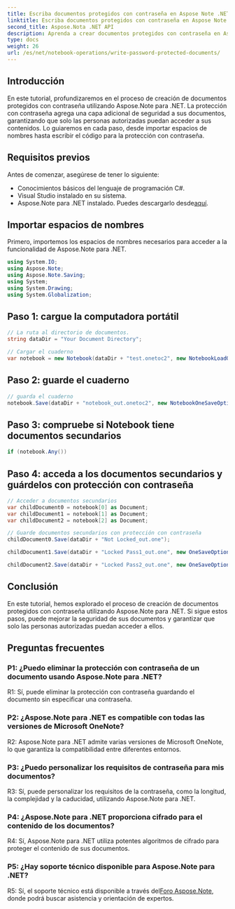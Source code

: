 ```yaml
---
title: Escriba documentos protegidos con contraseña en Aspose Note .NET
linktitle: Escriba documentos protegidos con contraseña en Aspose Note .NET
second_title: Aspose.Nota .NET API
description: Aprenda a crear documentos protegidos con contraseña en Aspose Note .NET para mayor seguridad. Tutorial paso a paso incluido.
type: docs
weight: 26
url: /es/net/notebook-operations/write-password-protected-documents/
---
```

## Introducción

En este tutorial, profundizaremos en el proceso de creación de documentos protegidos con contraseña utilizando Aspose.Note para .NET. La protección con contraseña agrega una capa adicional de seguridad a sus documentos, garantizando que solo las personas autorizadas puedan acceder a sus contenidos. Lo guiaremos en cada paso, desde importar espacios de nombres hasta escribir el código para la protección con contraseña.

## Requisitos previos

Antes de comenzar, asegúrese de tener lo siguiente:
- Conocimientos básicos del lenguaje de programación C#.
- Visual Studio instalado en su sistema.
-  Aspose.Note para .NET instalado. Puedes descargarlo desde[aquí](https://releases.aspose.com/note/net/).

## Importar espacios de nombres

Primero, importemos los espacios de nombres necesarios para acceder a la funcionalidad de Aspose.Note para .NET.

```csharp
using System.IO;
using Aspose.Note;
using Aspose.Note.Saving;
using System;
using System.Drawing;
using System.Globalization;
```

## Paso 1: cargue la computadora portátil
```csharp
// La ruta al directorio de documentos.
string dataDir = "Your Document Directory";

// Cargar el cuaderno
var notebook = new Notebook(dataDir + "test.onetoc2", new NotebookLoadOptions() { DeferredLoading = false });
```

## Paso 2: guarde el cuaderno
```csharp
// guarda el cuaderno
notebook.Save(dataDir + "notebook_out.onetoc2", new NotebookOneSaveOptions() { DeferredSaving = true});
```

## Paso 3: compruebe si Notebook tiene documentos secundarios
```csharp
if (notebook.Any())
```

## Paso 4: acceda a los documentos secundarios y guárdelos con protección con contraseña
```csharp
// Acceder a documentos secundarios
var childDocument0 = notebook[0] as Document;
var childDocument1 = notebook[1] as Document;
var childDocument2 = notebook[2] as Document;

// Guarde documentos secundarios con protección con contraseña
childDocument0.Save(dataDir + "Not Locked_out.one");

childDocument1.Save(dataDir + "Locked Pass1_out.one", new OneSaveOptions() { DocumentPassword = "pass" });

childDocument2.Save(dataDir + "Locked Pass2_out.one", new OneSaveOptions() { DocumentPassword = "pass2" });
```

## Conclusión
En este tutorial, hemos explorado el proceso de creación de documentos protegidos con contraseña utilizando Aspose.Note para .NET. Si sigue estos pasos, puede mejorar la seguridad de sus documentos y garantizar que solo las personas autorizadas puedan acceder a ellos.

## Preguntas frecuentes

### P1: ¿Puedo eliminar la protección con contraseña de un documento usando Aspose.Note para .NET?

R1: Sí, puede eliminar la protección con contraseña guardando el documento sin especificar una contraseña.

### P2: ¿Aspose.Note para .NET es compatible con todas las versiones de Microsoft OneNote?

R2: Aspose.Note para .NET admite varias versiones de Microsoft OneNote, lo que garantiza la compatibilidad entre diferentes entornos.

### P3: ¿Puedo personalizar los requisitos de contraseña para mis documentos?

R3: Sí, puede personalizar los requisitos de la contraseña, como la longitud, la complejidad y la caducidad, utilizando Aspose.Note para .NET.

### P4: ¿Aspose.Note para .NET proporciona cifrado para el contenido de los documentos?

R4: Sí, Aspose.Note para .NET utiliza potentes algoritmos de cifrado para proteger el contenido de sus documentos.

### P5: ¿Hay soporte técnico disponible para Aspose.Note para .NET?

 R5: Sí, el soporte técnico está disponible a través del[Foro Aspose.Note](https://forum.aspose.com/c/note/28), donde podrá buscar asistencia y orientación de expertos.